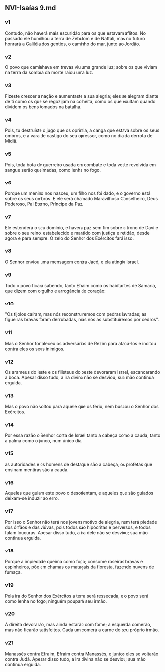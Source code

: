 ## NVI-Isaías 9.md
### v1
 Contudo, não haverá mais escuridão para os que estavam aflitos. No passado ele humilhou a terra de Zebulom e de Naftali, mas no futuro honrará a Galiléia dos gentios, o caminho do mar, junto ao Jordão.
### v2
 O povo que caminhava em trevas viu uma grande luz; sobre os que viviam na terra da sombra da morte raiou uma luz.
### v3
 Fizeste crescer a nação e aumentaste a sua alegria; eles se alegram diante de ti como os que se regozijam na colheita, como os que exultam quando dividem os bens tomados na batalha.
### v4
 Pois, tu destruíste o jugo que os oprimia, a canga que estava sobre os seus ombros, e a vara de castigo do seu opressor, como no dia da derrota de Midiã.
### v5
 Pois, toda bota de guerreiro usada em combate e toda veste revolvida em sangue serão queimadas, como lenha no fogo.
### v6
 Porque um menino nos nasceu, um filho nos foi dado, e o governo está sobre os seus ombros. E ele será chamado Maravilhoso Conselheiro, Deus Poderoso, Pai Eterno, Príncipe da Paz.
### v7
 Ele estenderá o seu domínio, e haverá paz sem fim sobre o trono de Davi e sobre o seu reino, estabelecido e mantido com justiça e retidão, desde agora e para sempre. O zelo do Senhor dos Exércitos fará isso.
### v8
 O Senhor enviou uma mensagem contra Jacó, e ela atingiu Israel.
### v9
 Todo o povo ficará sabendo, tanto Efraim como os habitantes de Samaria, que dizem com orgulho e arrogância de coração:
### v10
 "Os tijolos caíram, mas nós reconstruiremos com pedras lavradas; as figueiras bravas foram derrubadas, mas nós as substituiremos por cedros".
### v11
 Mas o Senhor fortaleceu os adversários de Rezim para atacá-los e incitou contra eles os seus inimigos.
### v12
 Os arameus do leste e os filisteus do oeste devoraram Israel, escancarando a boca. Apesar disso tudo, a ira divina não se desviou; sua mão continua erguida.
### v13
 Mas o povo não voltou para aquele que os feriu, nem buscou o Senhor dos Exércitos.
### v14
 Por essa razão o Senhor corta de Israel tanto a cabeça como a cauda, tanto a palma como o junco, num único dia;
### v15
 as autoridades e os homens de destaque são a cabeça, os profetas que ensinam mentiras são a cauda.
### v16
 Aqueles que guiam este povo o desorientam, e aqueles que são guiados deixam-se induzir ao erro.
### v17
 Por isso o Senhor não terá nos jovens motivo de alegria, nem terá piedade dos órfãos e das viúvas, pois todos são hipócritas e perversos, e todos falam loucuras. Apesar disso tudo, a ira dele não se desviou; sua mão continua erguida.
### v18
 Porque a impiedade queima como fogo; consome roseiras bravas e espinheiros, põe em chamas os matagais da floresta, fazendo nuvens de fumaça.
### v19
 Pela ira do Senhor dos Exércitos a terra será ressecada, e o povo será como lenha no fogo; ninguém poupará seu irmão.
### v20
 À direita devorarão, mas ainda estarão com fome; à esquerda comerão, mas não ficarão satisfeitos. Cada um comerá a carne do seu próprio irmão.
### v21
 Manassés contra Efraim, Efraim contra Manassés, e juntos eles se voltarão contra Judá. Apesar disso tudo, a ira divina não se desviou; sua mão continua erguida.
